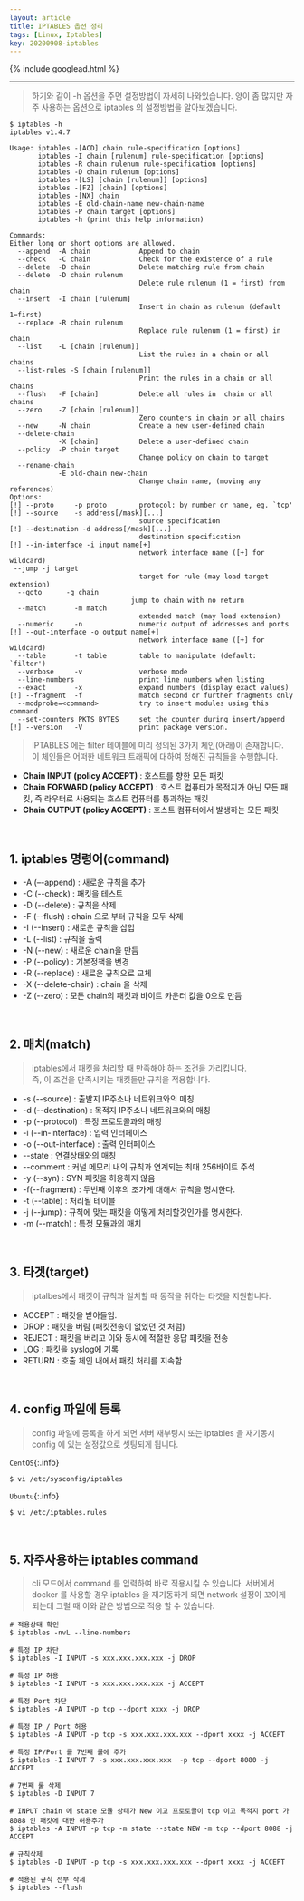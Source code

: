 ```yaml
---
layout: article
title: IPTABLES 옵션 정리
tags: [Linux, Iptables]
key: 20200908-iptables
---
```


{% include googlead.html %}

---

> 하기와 같이 -h 옵션을 주면 설정방법이 자세히 나와있습니다.
> 양이 좀 많지만 자주 사용하는 옵션으로 iptables 의 설정방법을 알아보겠습니다.

```
$ iptables -h
iptables v1.4.7

Usage: iptables -[ACD] chain rule-specification [options]
       iptables -I chain [rulenum] rule-specification [options]
       iptables -R chain rulenum rule-specification [options]
       iptables -D chain rulenum [options]
       iptables -[LS] [chain [rulenum]] [options]
       iptables -[FZ] [chain] [options]
       iptables -[NX] chain
       iptables -E old-chain-name new-chain-name
       iptables -P chain target [options]
       iptables -h (print this help information)

Commands:
Either long or short options are allowed.
  --append  -A chain            Append to chain
  --check   -C chain            Check for the existence of a rule
  --delete  -D chain            Delete matching rule from chain
  --delete  -D chain rulenum
                                Delete rule rulenum (1 = first) from chain
  --insert  -I chain [rulenum]
                                Insert in chain as rulenum (default 1=first)
  --replace -R chain rulenum
                                Replace rule rulenum (1 = first) in chain
  --list    -L [chain [rulenum]]
                                List the rules in a chain or all chains
  --list-rules -S [chain [rulenum]]
                                Print the rules in a chain or all chains
  --flush   -F [chain]          Delete all rules in  chain or all chains
  --zero    -Z [chain [rulenum]]
                                Zero counters in chain or all chains
  --new     -N chain            Create a new user-defined chain
  --delete-chain
            -X [chain]          Delete a user-defined chain
  --policy  -P chain target
                                Change policy on chain to target
  --rename-chain
            -E old-chain new-chain
                                Change chain name, (moving any references)
Options:
[!] --proto     -p proto        protocol: by number or name, eg. `tcp'
[!] --source    -s address[/mask][...]
                                source specification
[!] --destination -d address[/mask][...]
                                destination specification
[!] --in-interface -i input name[+]
                                network interface name ([+] for wildcard)
 --jump -j target
                                target for rule (may load target extension)
  --goto      -g chain
                              jump to chain with no return
  --match       -m match
                                extended match (may load extension)
  --numeric     -n              numeric output of addresses and ports
[!] --out-interface -o output name[+]
                                network interface name ([+] for wildcard)
  --table       -t table        table to manipulate (default: `filter')
  --verbose     -v              verbose mode
  --line-numbers                print line numbers when listing
  --exact       -x              expand numbers (display exact values)
[!] --fragment  -f              match second or further fragments only
  --modprobe=<command>          try to insert modules using this command
  --set-counters PKTS BYTES     set the counter during insert/append
[!] --version   -V              print package version.
```

> IPTABLES 에는 filter 테이블에 미리 정의된 3가지 체인(아래)이 존재합니다.  
> 이 체인들은 어떠한 네트워크 트래픽에 대하여 정해진 규칙들을 수행합니다.

- **Chain INPUT (policy ACCEPT)**  : 호스트를 향한 모든 패킷
- **Chain FORWARD (policy ACCEPT)** : 호스트 컴퓨터가 목적지가 아닌 모든 패킷, 즉 라우터로 사용되는 호스트 컴퓨터를 통과하는 패킷
- **Chain OUTPUT (policy ACCEPT)** : 호스트 컴퓨터에서 발생하는 모든 패킷

<br>

## 1. iptables 명령어(command)

- -A (–-append) : 새로운 규칙을 추가
- -C (--check) : 패킷을 테스트
- -D (--delete) : 규칙을 삭제
- -F (--flush) : chain 으로 부터 규칙을 모두 삭제
- -I (--Insert) : 새로운 규칙을 삽입
- -L (--list) : 규칙을 출력
- -N (--new) : 새로운 chain을 만듬
- -P (--policy) : 기본정책을 변경
- -R (--replace) : 새로운 규칙으로 교체
- -X (--delete-chain) : chain 을 삭제
- -Z (--zero) : 모든 chain의 패킷과 바이트 카운터 값을 0으로 만듬

<br>

## 2. 매치(match)

> iptables에서 패킷을 처리할 때 만족해야 하는 조건을 가리킵니다.  
> 즉, 이 조건을 만족시키는 패킷들만 규칙을 적용합니다.

- -s (--source) : 출발지 IP주소나 네트워크와의 매칭
- -d (--destination) : 목적지 IP주소나 네트워크와의 매칭
- -p (--protocol) : 특정 프로토콜과의 매칭
- -i (--in-interface) : 입력 인터페이스
- -o (--out-interface) : 출력 인터페이스
- --state : 연결상태와의 매칭
- --comment : 커널 메모리 내의 규칙과 연계되는 최대 256바이트 주석
- -y (--syn) : SYN 패킷을 허용하지 않음
- -f(--fragment) : 두번째 이후의 조가게 대해서 규칙을 명시한다.
- -t (--table) : 처리될 테이블
- -j (--jump) : 규칙에 맞는 패킷을 어떻게 처리할것인가를 명시한다.
- -m (--match) : 특정 모듈과의 매치

<br>

## 3. 타겟(target)

> iptalbes에서 패킷이 규칙과 일치할 때 동작을 취하는 타겟을 지원합니다.

- ACCEPT : 패킷을 받아들임.
- DROP : 패킷을 버림 (패킷전송이 없었던 것 처럼)
- REJECT : 패킷을 버리고 이와 동시에 적절한 응답 패킷을 전송
- LOG : 패킷을 syslog에 기록
- RETURN : 호출 체인 내에서 패킷 처리를 지속함

<br>

## 4. config 파일에 등록

> config 파일에 등록을 하게 되면 서버 재부팅시 또는 iptables 을 재기동시 config 에 있는 설정값으로 셋팅되게 됩니다.

`CentOS`{:.info}
```
$ vi /etc/sysconfig/iptables
```

`Ubuntu`{:.info}
```
$ vi /etc/iptables.rules
```
<br>

## 5. 자주사용하는 iptables command

> cli 모드에서 command 를 입력하여 바로 적용시킬 수 있습니다.
> 서버에서 docker 를 사용할 경우 iptables 을 재기동하게 되면 network 설정이 꼬이게 되는데 그럴 때 이와 같은 방법으로 적용 할 수 있습니다.


```
# 적용상태 확인
$ iptables -nvL --line-numbers
```
```
# 특정 IP 차단
$ iptables -I INPUT -s xxx.xxx.xxx.xxx -j DROP

# 특정 IP 허용
$ iptables -I INPUT -s xxx.xxx.xxx.xxx -j ACCEPT
```
```
# 특정 Port 차단
$ iptables -A INPUT -p tcp --dport xxxx -j DROP

# 특정 IP / Port 허용
$ iptables -A INPUT -p tcp -s xxx.xxx.xxx.xxx --dport xxxx -j ACCEPT
```
```
# 특정 IP/Port 를 7번째 룰에 추가
$ iptables -I INPUT 7 -s xxx.xxx.xxx.xxx  -p tcp --dport 8080 -j ACCEPT

# 7번째 룰 삭제
$ iptables -D INPUT 7
```
```
# INPUT chain 에 state 모듈 상태가 New 이고 프로토콜이 tcp 이고 목적지 port 가 8088 인 패킷에 대한 허용추가
$ iptables -A INPUT -p tcp -m state --state NEW -m tcp --dport 8088 -j ACCEPT

# 규칙삭제
$ iptables -D INPUT -p tcp -s xxx.xxx.xxx.xxx --dport xxxx -j ACCEPT
```
```
# 적용된 규칙 전부 삭제
$ iptables --flush
```
